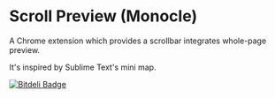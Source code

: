 Scroll Preview (Monocle)
=======

A Chrome extension which provides a scrollbar integrates whole-page preview.

It's inspired by Sublime Text's mini map.


[![Bitdeli Badge](https://d2weczhvl823v0.cloudfront.net/chintown/monocle/trend.png)](https://bitdeli.com/free "Bitdeli Badge")

